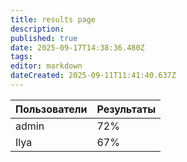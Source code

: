 ```yaml
---
title: results page
description: 
published: true
date: 2025-09-17T14:38:36.480Z
tags: 
editor: markdown
dateCreated: 2025-09-11T11:41:40.637Z
---
```


| Пользователи | Результаты |
|--------------|------------|
| admin | 72% |
| Ilya | 67% |
